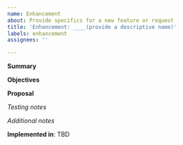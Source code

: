 ```yaml
---
name: Enhancement
about: Provide specifics for a new feature or request
title: 'Enhancement: ____(provide a descriptive name)'
labels: enhancement
assignees: ''

---
```

<!--Fields in **bold** are REQUIRED, fields in *italics* are OPTIONAL -->

**Summary**
<!--A clear and concise description of what the enhancement is and its scope,
including what motivated it.-->

**Objectives**
<!--List the indicators of success including the expected behavior.-->

**Proposal**
<!--An actual plan of action of how the enhancement will be implemented.-->

*Testing notes*
<!--This is strongly suggested for new features.-->

*Additional notes*
<!--Add any notes about the enhancement here.-->

<!--Branch info-->
**Implemented in**: TBD <!--`feature/feature_name` or `hotfix/v?.?.?` #(PR No) --> 
